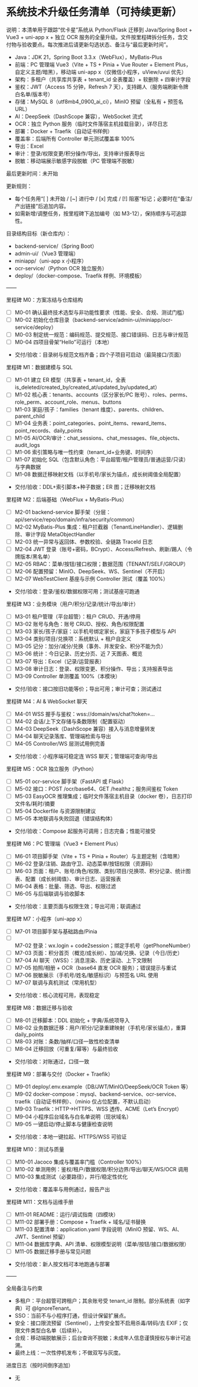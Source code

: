 # 系统技术升级任务清单（可持续更新）

说明：本清单用于跟踪“优卡星”系统从 Python/Flask 迁移到 Java/Spring Boot + Vue3 + uni-app x + 独立 OCR 服务的全量升级。文件按里程碑拆分任务，含交付物与验收要点。每次推进后请更新勾选状态、备注与“最后更新时间”。

- Java：JDK 21，Spring Boot 3.3.x（WebFlux），MyBatis-Plus
- 前端：PC 管理端 Vue3（Vite + TS + Pinia + Vue Router + Element Plus，自定义主题/暗黑），移动端 uni-app x（仅微信小程序，uView/uvui 优先）
- 架构：多租户（共享库共享表 + tenant_id 全表覆盖）+ 软删除 + 四审计字段
- 鉴权：JWT（Access 15 分钟，Refresh 7 天），支持踢人（服务端刷新令牌白名单/版本号）
- 存储：MySQL 8（utf8mb4_0900_ai_ci），MinIO 预留（全私有 + 预签名 URL）
- AI：DeepSeek（DashScope 兼容），WebSocket 流式
- OCR：独立 Python 服务（临时文件落宿主机挂载目录），详尽日志
- 部署：Docker + Traefik（自动证书样例）
- 覆盖率：后端所有 Controller 单元测试覆盖率 100%
- 导出：Excel
- 审计：登录/权限变更/积分操作/导出，支持审计报表导出
- 脱敏：移动端展示敏感字段脱敏（PC 管理端不脱敏）

最后更新时间：未开始

更新规则：
- 每个任务用“[ ] 未开始 / [~] 进行中 / [x] 完成 / [!] 阻塞”标记；必要时在“备注/产出链接”后追加内容。
- 如需新增/调整任务，按里程碑下追加编号（如 M3-12），保持顺序与可追踪性。

目录结构目标（新仓库内）：
- backend-service/（Spring Boot）
- admin-ui/（Vue3 管理端）
- miniapp/（uni-app x 小程序）
- ocr-service/（Python OCR 独立服务）
- deploy/（docker-compose、Traefik 样例、环境模板）

——

里程碑 M0：方案冻结与仓库结构
- [ ] M0-01 确认最终技术选型与非功能性要求（性能、安全、合规、测试门槛）
- [ ] M0-02 初始化仓库目录（backend-service/admin-ui/miniapp/ocr-service/deploy）
- [ ] M0-03 制定统一规范：编码规范、提交规范、接口错误码、日志与审计规范
- [ ] M0-04 四项目骨架“Hello”可运行（本地）
- 交付/验收：目录树与规范文档齐备；四个子项目可启动（最简接口/页面）

里程碑 M1：数据建模与 SQL
- [ ] M1-01 建立 ER 模型（共享表 + tenant_id，全表 is_deleted/created_by/created_at/updated_by/updated_at）
- [ ] M1-02 核心表：tenants、accounts（区分家长/PC 账号）、roles、perms、role_perm、account_role、menus、buttons
- [ ] M1-03 家庭/孩子：families（tenant 维度）、parents、children、parent_child
- [ ] M1-04 业务表：point_categories、point_items、reward_items、point_records、daily_points
- [ ] M1-05 AI/OCR/审计：chat_sessions、chat_messages、file_objects、audit_logs
- [ ] M1-06 索引策略与唯一性约束（tenant_id+业务键、时间序）
- [ ] M1-07 初始化 SQL（包含默认角色：平台超管/租户管理员/普通运营/只读）与字典数据
- [ ] M1-08 数据迁移映射文档（以手机号/家长为锚点，成长树阈值全局配置）
- 交付/验收：DDL+索引脚本+种子数据；ER 图；迁移映射文档

里程碑 M2：后端基础（WebFlux + MyBatis-Plus）
- [ ] M2-01 backend-service 脚手架（分层：api/service/repo/domain/infra/security/common）
- [ ] M2-02 MyBatis-Plus 集成：租户拦截器（TenantLineHandler）、逻辑删除、审计字段 MetaObjectHandler
- [ ] M2-03 统一异常与返回体、参数校验、全链路 TraceId 日志
- [ ] M2-04 JWT 登录（账号+密码，BCrypt）、Access/Refresh、刷新/踢人（令牌版本/黑名单）
- [ ] M2-05 RBAC：菜单/按钮/接口权限；数据范围（TENANT/SELF/GROUP）
- [ ] M2-06 配置预留：MinIO、DeepSeek、WS、Sentinel（不开启）
- [ ] M2-07 WebTestClient 基座与示例 Controller 测试（覆盖 100%）
- 交付/验收：登录/鉴权/数据权限可用；测试基座可跑通

里程碑 M3：业务模块（用户/积分/记录/统计/导出/审计）
- [ ] M3-01 租户管理（平台超管）：租户 CRUD、开通/停用
- [ ] M3-02 账号与角色：账号 CRUD、授权、角色/权限配置
- [ ] M3-03 家长/孩子/家庭：以手机号绑定家长，家庭下多孩子模型与 API
- [ ] M3-04 类别/项目/兑换项：系统默认 + 租户自定义
- [ ] M3-05 记分：加分/减分/兑换（事务、并发安全、积分不能为负）
- [ ] M3-06 统计：今日记录、历史分页、近 7 天图表、概览
- [ ] M3-07 导出：Excel（记录/运营报表）
- [ ] M3-08 审计日志：登录、权限变更、积分操作、导出；支持报表导出
- [ ] M3-09 Controller 单测覆盖 100%（本模块）
- 交付/验收：接口按旧功能等价；导出可用；审计可查；测试通过

里程碑 M4：AI & WebSocket 聊天
- [ ] M4-01 WSS 握手与鉴权：wss://domain/ws/chat?token=...
- [ ] M4-02 会话/上下文存储与条数限制（配置驱动）
- [ ] M4-03 DeepSeek（DashScope 兼容）接入与消息增量转发
- [ ] M4-04 聊天记录落库、管理端检索与导出
- [ ] M4-05 Controller/WS 层测试用例完善
- 交付/验收：小程序端可稳定连 WSS 聊天；管理端可查询/导出

里程碑 M5：OCR 独立服务（Python）
- [ ] M5-01 ocr-service 脚手架（FastAPI 或 Flask）
- [ ] M5-02 接口：POST /ocr/base64、GET /healthz；服务间鉴权 Token
- [ ] M5-03 EasyOCR 推理集成；临时文件落宿主机目录（docker 卷），日志打印文件名/耗时/摘要
- [ ] M5-04 Dockerfile 与资源限制建议
- [ ] M5-05 本地联调与失败回退（错误结构体）
- 交付/验收：Compose 起服务可调用；日志完备；性能可接受

里程碑 M6：PC 管理端（Vue3 + Element Plus）
- [ ] M6-01 项目脚手架（Vite + TS + Pinia + Router）与主题定制（含暗黑）
- [ ] M6-02 登录/注销、路由守卫、动态菜单/按钮权限（资源码）
- [ ] M6-03 页面：租户、账号/角色/权限、类别/项目/兑换项、积分记录、统计图表、配置（成长树阈值）、审计日志、运营报表
- [ ] M6-04 表格：批量、筛选、导出、权限过滤
- [ ] M6-05 与后端联调与验收脚本
- 交付/验收：主要页面与权限生效；导出可用；联调通过

里程碑 M7：小程序（uni-app x）
- [ ] M7-01 项目脚手架与基础路由/Pinia
- [ ] M7-02 登录：wx.login + code2session；绑定手机号（getPhoneNumber）
- [ ] M7-03 页面：积分首页（概览/成长树）、加/减/兑换、记录（今日/历史）
- [ ] M7-04 AI 聊天（WSS）：消息渲染、历史滚动、上下文限制
- [ ] M7-05 拍照/相册 + OCR（base64 直发 OCR 服务）；错误提示与重试
- [ ] M7-06 脱敏展示（手机号/姓名/敏感标识）与预签名 URL 使用
- [ ] M7-07 联调与真机测试（常用机型）
- 交付/验收：核心流程可用，表现稳定

里程碑 M8：数据迁移与验收
- [ ] M8-01 迁移脚本：DDL 初始化 + 字典/系统项导入
- [ ] M8-02 业务数据迁移：用户/积分/记录重建映射（手机号/家长锚点），重算 daily_points
- [ ] M8-03 对账：条数/抽样/口径一致性检查清单
- [ ] M8-04 迁移回放（可重复/幂等）与最终验收
- 交付/验收：对账通过，口径一致

里程碑 M9：部署与交付（Docker + Traefik）
- [ ] M9-01 deploy/.env.example（DB/JWT/MinIO/DeepSeek/OCR Token 等）
- [ ] M9-02 docker-compose：mysql、backend-service、ocr-service、traefik（自动证书样例）、（minio 仅占位配置，不默认启动）
- [ ] M9-03 Traefik：HTTP→HTTPS、WSS 透传、ACME（Let’s Encrypt）
- [ ] M9-04 小程序后台域名与白名单说明（现状域名）
- [ ] M9-05 一键启动/停止脚本与健康检查说明
- 交付/验收：本地一键拉起、HTTPS/WSS 可验证

里程碑 M10：测试与质量
- [ ] M10-01 Jacoco 集成与覆盖率门槛（Controller 100%）
- [ ] M10-02 单测用例：鉴权/租户/数据权限/积分边界/导出/聊天/WS/OCR 调用
- [ ] M10-03 集成测试（必要路径），并行/稳定性优化
- 交付/验收：覆盖率与用例通过，报告产出

里程碑 M11：文档与运维手册
- [ ] M11-01 README：运行/调试指南（四模块）
- [ ] M11-02 部署手册：Compose + Traefik + 域名/证书替换
- [ ] M11-03 配置清单：application.yaml 字段说明（MinIO 预留、WS、AI、JWT、Sentinel 预留）
- [ ] M11-04 数据库字典、API 清单、权限模型说明（菜单/按钮/接口/数据权限）
- [ ] M11-05 数据迁移手册与常见问题
- 交付/验收：新人按文档可本地跑通与部署

——

全局备注与约束
- 多租户：平台超管可跨租户；其余账号受 tenant_id 限制。部分系统表（如字典）可 @IgnoreTenant。
- SSO：当前不与小程序打通，但设计保留扩展点。
- 安全：接口限流预留（Sentinel），上传安全暂不启用杀毒/转码/去 EXIF；仅限文件类型白名单（后续补）。
- 合规：移动端脱敏展示；后台查询不脱敏；未成年人信息谨慎授权与审计可追溯。
- 最终上线：一次性停机发布；不做双写与灰度。

进度日志（按时间倒序追加）
- 无

